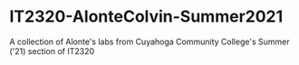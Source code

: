 # IT2320-AlonteColvin-Summer2021
A collection of Alonte's labs from Cuyahoga Community College's Summer ('21) section of IT2320
